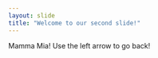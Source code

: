 ```yaml
---
layout: slide
title: "Welcome to our second slide!"
---
```

Mamma Mia!
Use the left arrow to go back!
